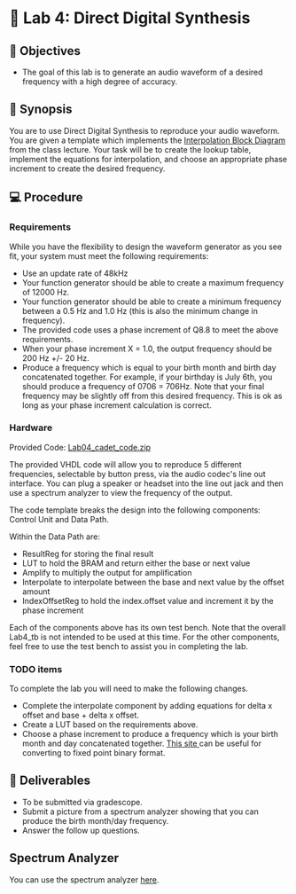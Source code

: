 # 🔬 Lab 4: Direct Digital Synthesis

## 📌 Objectives
- The goal of this lab is to generate an audio waveform of a desired frequency with a high degree of accuracy.

## 📜 Synopsis

You are to use Direct Digital Synthesis to reproduce your audio waveform. You are given a template which implements the [Interpolation Block Diagram](https://georgeyork.github.io/ECE383_web/lab/lab4/Interpolation_block_diagram.pptx) from the class lecture.  Your task will be to create the lookup table, implement the equations for interpolation, and choose an appropriate phase increment to create the desired frequency.

## 💻 Procedure

### Requirements

While you have the flexibility to design the waveform generator as you see fit, your system must meet the following requirements:
- Use an update rate of 48kHz
- Your function generator should be able to create a maximum frequency of 12000 Hz.
- Your function generator should be able to create a minimum frequency between a 0.5 Hz and 1.0 Hz (this is also the minimum change in frequency).
- The provided code uses a phase increment of Q8.8 to meet the above requirements.
- When your phase increment X = 1.0, the output frequency should be 200 Hz +/- 20 Hz.
- Produce a frequency which is equal to your birth month and birth day concatenated together.  For example, if your birthday is July 6th, you should produce a frequency of 0706 = 706Hz.  Note that your final frequency may be slightly off from this desired frequency.  This is ok as long as your phase increment calculation is correct.

### Hardware

Provided Code: [Lab04_cadet_code.zip](https://github.com/USAFA-ECE/ece383/raw/refs/heads/main/book/Assignments/files/Lab04_cadet_code.zip)

The provided VHDL code will allow you to reproduce 5 different frequencies, selectable by button press, via the audio codec's line out interface.  You can plug a speaker or headset into the line out jack and then use a spectrum analyzer to view the frequency of the output.

The code template breaks the design into the following components: Control Unit and Data Path.  

Within the Data Path are:
- ResultReg for storing the final result
- LUT to hold the BRAM and return either the base or next value
- Amplify to multiply the output for amplification
- Interpolate to interpolate between the base and next value by the offset amount
- IndexOffsetReg to hold the index.offset value and increment it by the phase increment

Each of the components above has its own test bench.  Note that the overall Lab4_tb is not intended to be used at this time.  For the other components, feel free to use the test bench to assist you in completing the lab.

### TODO items

To complete the lab you will need to make the following changes.

- Complete the interpolate component by adding equations for delta x offset and base + delta x offset.
- Create a LUT based on the requirements above.
- Choose a phase increment to produce a frequency which is your birth month and day concatenated together.  [This site ](https://www.exploringbinary.com/binary-converter/) can be useful for converting to fixed point binary format.

## 🚚 Deliverables

- To be submitted via gradescope.
- Submit a picture from a spectrum analyzer showing that you can produce the birth month/day frequency.
- Answer the follow up questions.

## Spectrum Analyzer

You can use the spectrum analyzer [here](https://htmlpreview.github.io/?https://raw.githubusercontent.com/USAFA-ECE/ece383/refs/heads/main/book/Assignments/files/Lab04_spectrum_analyzer.htm).

